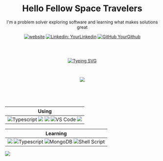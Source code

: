 <h1 align="center">
 Hello Fellow Space Travelers
</h1>
 <p align="center">
 I'm a problem solver exploring software and learning what makes solutions great
</p>

<div align="center">

[![website](https://img.shields.io/badge/Portfolio-Website-green?style=flat&logo=google-chrome)](https://jonkarrer.com/)
[![Linkedin: YourLinkedin](https://img.shields.io/badge/-LinkedIn-blue?style=flat&logo=Linkedin&logoColor=white)](https://www.linkedin.com/in/jon-karrer-6b8a18186/)
[![GitHub YourGithub](https://img.shields.io/github/followers/yourGithub?label=follow&style=social)](https://github.com/jonkarrer)

</div>

<br><br>

<p align="center">
<a href="https://git.io/typing-svg"><img src="https://readme-typing-svg.demolab.com?font=Fira+Code&size=32&duration=3000&pause=500&center=true&width=435&lines=Think;Build;Learn;Repeat;" alt="Typing SVG" /></a>
</p>

<br>

<p float="left" align="center">
  <img src="https://github-profile-trophy.vercel.app/?username=jonkarrer&theme=tokyonight">
  <br><br></p>
<br><br>

<div align="center">
  
| Using |
| :----: |
| ![Typescript](https://img.shields.io/badge/TypeScript-007ACC?style=for-the-badge&logo=typescript&logoColor=white) ![](https://img.shields.io/badge/Docker-007ACC?style=for-the-badge&logo=docker&logoColor=white&color=0073ec) ![](https://img.shields.io/badge/React-007ACC?style=for-the-badge&logo=react&logoColor=000&color=61dafb) ![VS Code](https://img.shields.io/badge/Visual%20Studio%20Code-0078d7.svg?style=for-the-badge&logo=visual-studio-code&logoColor=white) ![](https://img.shields.io/badge/Bun-000.svg?style=for-the-badge&logo=bun&logoColor=white)|
 
</div>

<div align="center">
 
| Learning |
| :----: |
| ![](https://img.shields.io/badge/Rust-007ACC?style=for-the-badge&logo=rust&logoColor=white&color=0b7261) ![Typescript](https://img.shields.io/badge/Linux-007ACC?style=for-the-badge&logo=linux&logoColor=white) ![MongoDB](https://img.shields.io/badge/Neovim-%234ea94b.svg?style=for-the-badge&logo=neovim&logoColor=white) ![Shell Script](https://img.shields.io/badge/shell_script-%23121011.svg?style=for-the-badge&logo=gnu-bash&logoColor=white)|

</div>


<img src="https://github.com/BEPb/BEPb/blob/main/assets/Bottom_down.svg">

<!---<h3 align="center">⚠️ Multiple works in progress! ⚠️</h3>
<h4 align="center">Due to the creating of multiple projects, common inactivity may occur.<br>Please pardon any slow uploads or lack of updates.</h4>--->
